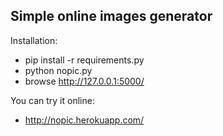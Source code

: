 Simple online images generator
------------------------------

Installation:

* pip install -r requirements.py
* python nopic.py
* browse http://127.0.0.1:5000/

You can try it online:

* http://nopic.herokuapp.com/
